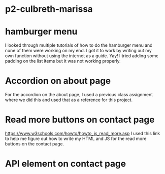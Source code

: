 # p2-culbreth-marissa

# hamburger menu
I looked through multiple tutorials of how to do the hamburger menu and none of them were working on my end. I got it to work by writing out my own function without using the internet as a guide. Yay! I tried adding some padding on the list items but it was not working properly.

# Accordion on about page
For the accordion on the about page, I used a previous class assignment where we did this and used that as a reference for this project.

# Read more buttons on contact page
https://www.w3schools.com/howto/howto_js_read_more.asp
I used this link to help me figure out how to write my HTML and JS for the read more buttons on the contact page.


# API element on contact page
